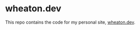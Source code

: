 # wheaton.dev

This repo contains the code for my personal site, [wheaton.dev](https://wheaton.dev/).
